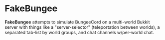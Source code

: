 # FakeBungee
**FakeBungee** attempts to simulate BungeeCord on a multi-world Bukkit server with things like a "server-selector" (teleportation between worlds), a separated tab-list by world groups, and chat channels w/per-world chat.
